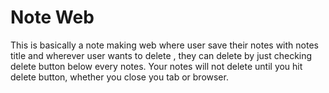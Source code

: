 # Note Web
<p>This is basically a note making web where user save their notes with notes title and wherever user wants to delete , they can delete by just checking delete button below every notes.
Your notes will not delete until you hit delete button,  whether you close you tab or browser.</p>
